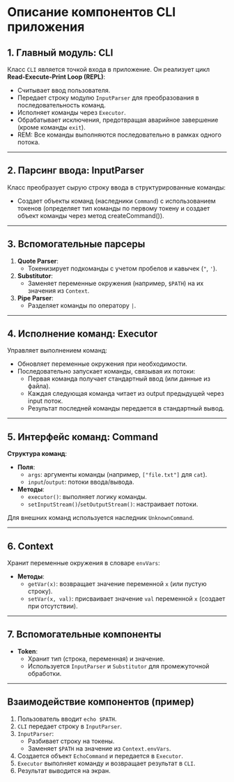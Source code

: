 # Описание компонентов CLI приложения


## 1. Главный модуль: CLI
Класс `CLI` является точкой входа в приложение. Он реализует цикл **Read-Execute-Print Loop (REPL)**:
- Считывает ввод пользователя.
- Передает строку модулю `InputParser` для преобразования в последовательность команд.
- Исполняет команды через `Executor`.
- Обрабатывает исключения, предотвращая аварийное завершение (кроме команды `exit`).
- REM: Все команды выполняются последовательно в рамках одного потока.
---

## 2. Парсинг ввода: InputParser
Класс преобразует сырую строку ввода в структурированные команды:
- Создает объекты команд (наследники `Command`) с использованием токенов (определяет тип команды по первому токену и создает объект команды через метод createCommand()).

---

## 3. Вспомогательные парсеры
1. **Quote Parser**:
   - Токенизирует подкоманды с учетом пробелов и кавычек (`"`, `'`).
2. **Substitutor**:
   - Заменяет переменные окружения (например, `$PATH`) на их значения из `Context`.
3. **Pipe Parser**:
   - Разделяет команды по оператору `|`.

---

## 4. Исполнение команд: Executor
Управляет выполнением команд:
- Обновляет переменные окружения при необходимости.
-  Последовательно запускает команды, связывая их потоки:
   - Первая команда получает стандартный ввод (или данные из файла).
   - Каждая следующая команда читает из output предыдущей через input поток.
   - Результат последней команды передается в стандартный вывод.

---

## 5. Интерфейс команд: Command
**Структура команд**:
- **Поля**:
  - `args`: аргументы команды (например, `["file.txt"]` для `cat`).
  - `input`/`output`: потоки ввода/вывода.
- **Методы**:
  - `executor()`: выполняет логику команды.
  - `setInputStream()`/`setOutputStream()`: настраивает потоки.

Для внешних команд используется наследник `UnknownCommand`.

---

## 6. Context
Хранит переменные окружения в словаре `envVars`:
- **Методы**:
  - `getVar(x)`: возвращает значение переменной `x` (или пустую строку).
  - `setVar(x, val)`: присваивает значение `val` переменной `x` (создает при отсутствии).

---

## 7. Вспомогательные компоненты
- **Token**:
  - Хранит тип (строка, переменная) и значение.
  - Используется `InputParser` и `Substitutor` для промежуточной обработки.

---

## Взаимодействие компонентов (пример)
1. Пользователь вводит `echo $PATH`.
2. `CLI` передает строку в `InputParser`.
3. `InputParser`:
   - Разбивает строку на токены.
   - Заменяет `$PATH` на значение из `Context.envVars`.
4. Создается объект `EchoCommand` и передается в `Executor`.
5. `Executor` выполняет команду и возвращает результат в `CLI`.
6. Результат выводится на экран.
